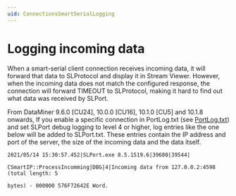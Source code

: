 ```yaml
---
uid: ConnectionsSmartSerialLogging
---
```


# Logging incoming data

When a smart-serial client connection receives incoming data, it will forward that data to SLProtocol and display it in Stream Viewer. However, when the incoming data does not match the configured response, the connection will forward TIMEOUT to SLProtocol, making it hard to find out what data was received by SLPort.

From DataMiner 9.6.0 [CU24], 10.0.0 [CU16], 10.1.0 [CU5] and 10.1.8 onwards, If you enable a specific connection in PortLog.txt (see [PortLog.txt](xref:PortLog_txt)) and set SLPort debug logging to level 4 or higher, log entries like the one below will be added to SLPort.txt. These entries contain the IP address and port of the server, the size of the incoming data and the data itself.

```
2021/05/14 15:30:57.452|SLPort.exe 8.5.1519.6|39680|39544|

CSmartIP::ProcessIncomming|DBG|4|Incoming data from 127.0.0.2:4598 (total length: 5

bytes) - 000000 576F72642E Word.
```
